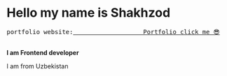 # Hello my name is Shakhzod 
<pre>portfolio website:<a href="https://shakhzodprogrammer.github.io/portfolio/" target="_blank">					Portfolio click me 😎</a></pre>
<br>
<b> I am Frontend developer</b>
<p>I am from Uzbekistan</p>

